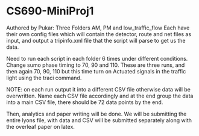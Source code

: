 # CS690-MiniProj1
Authored by Pukar: 
Three Folders AM, PM and low_traffic_flow
Each have their own config files which will contain the detector, route and net files as input, and output a tripinfo.xml file that the script will parse to get us the data. 

Need to run each script in each folder 6 times under different conditions. Change sumo phase timing to 70, 90 and 110. These are three runs, and then again 70, 90, 110 but this time turn on Actuated signals in the traffic light using the traci command. 

NOTE: on each run output it into a different CSV file otherwise data will be overwritten. Name each CSV file accordingly and at the end group the data into a main CSV file, there should be 72 data points by the end. 

Then, analytics and paper writing will be done. We will be submitting the entire lyons file, with data and CSV will be submitted separately along with the overleaf paper on latex.

